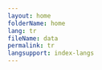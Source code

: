 ```yaml
---
layout: home
folderName: home
lang: tr
fileName: data
permalink: tr
langsupport: index-langs
---
```

